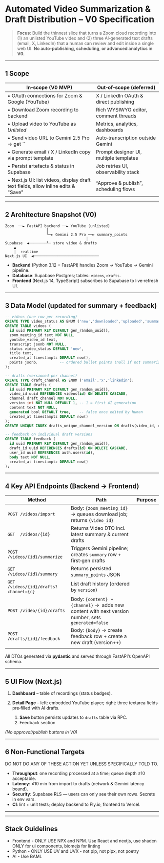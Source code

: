 # Automated Video Summarization & Draft Distribution – **V0 Specification**

> **Focus**: Build the thinnest slice that turns a Zoom cloud recording into (1) an unlisted YouTube video and (2) three AI‑generated text drafts (email, X, LinkedIn) that a human can review and edit inside a single web UI. **No auto‑publishing, scheduling, or advanced analytics in V0.**

---

## 1 Scope

| In‑scope (V0 MVP)                                                                 | Out‑of‑scope (deferred)                |
| --------------------------------------------------------------------------------- | -------------------------------------- |
| • OAuth connections for Zoom & Google (YouTube)                                   | X / LinkedIn OAuth & direct publishing |
| • Download Zoom recording to backend                                              | Rich WYSIWYG editor, comment threads   |
| • Upload video to YouTube as *Unlisted*                                           | Metrics, analytics, dashboards         |
| • Send video URL to Gemini 2.5 Pro → get \`\`                                     | Auto‑transcription outside Gemini      |
| • Generate email / X / LinkedIn copy via prompt template                          | Prompt designer UI, multiple templates |
| • Persist artefacts & status in Supabase                                          | Job retries UI, observability stack    |
| • Next.js UI: list videos, display draft text fields, allow inline edits & "Save" | “Approve & publish”, scheduling flows  |

---

## 2 Architecture Snapshot (V0)

```
Zoom  ──► FastAPI backend ──► YouTube (unlisted)
                   │
                   └─► Gemini 2.5 Pro ──► summary_points
                                     │
Supabase  ◀────────┴─ store video & drafts
    ▲
    │  realtime
Next.js UI  ◀──────────────────────────────
```

* **Backend** (Python 3.12 + FastAPI) handles Zoom → YouTube → Gemini pipeline.
* **Database**: Supabase Postgres; tables: `videos`, `drafts`.
* **Frontend** (Next.js 14, TypeScript) subscribes to Supabase to live‑refresh UI.

---

## 3 Data Model (updated for summary + feedback)

```sql
-- videos (one row per recording)
CREATE TYPE video_status AS ENUM ('new','downloaded','uploaded','summarised','error');
CREATE TABLE videos (
  id uuid PRIMARY KEY DEFAULT gen_random_uuid(),
  zoom_meeting_id text NOT NULL,
  youtube_video_id text,
  transcript jsonb NOT NULL,
  status video_status DEFAULT 'new',
  title text,
  created_at timestamptz DEFAULT now(),
  points jsonb,          -- ordered bullet points (null if not summarised)
);

-- drafts (versioned per channel)
CREATE TYPE draft_channel AS ENUM ('email','x','linkedin');
CREATE TABLE drafts (
  id uuid PRIMARY KEY DEFAULT gen_random_uuid(),
  video_id uuid REFERENCES videos(id) ON DELETE CASCADE,
  channel draft_channel NOT NULL,
  version int NOT NULL DEFAULT 1, -- 1 = first AI generation
  content text NOT NULL,
  generated bool DEFAULT true,    -- false once edited by human
  created_at timestamptz DEFAULT now()
);
CREATE UNIQUE INDEX drafts_unique_channel_version ON drafts(video_id, channel, version);

-- feedback on individual draft versions
CREATE TABLE feedback (
  id uuid PRIMARY KEY DEFAULT gen_random_uuid(),
  draft_id uuid REFERENCES drafts(id) ON DELETE CASCADE,
  user_id uuid REFERENCES auth.users(id),
  body text NOT NULL,
  created_at timestamptz DEFAULT now()
);
```

---

## 4 Key API Endpoints (Backend → Frontend)

| Method                                 | Path                                                                                                  | Purpose |
| -------------------------------------- | ----------------------------------------------------------------------------------------------------- | ------- |
| `POST /videos/import`                  | Body: `{zoom_meeting_id}` → queues download job; returns `{video_id}`                                 |         |
| `GET  /videos/{id}`                    | Returns Video DTO incl. latest summary & current drafts                                               |         |
| `POST /videos/{id}/summarize`          | Triggers Gemini pipeline; creates `summary` row + first‑gen drafts                                    |         |
| `GET  /videos/{id}/summary`            | Returns persisted `summary_points` JSON                                                               |         |
| `GET  /videos/{id}/drafts?channel={c}` | List draft history (ordered by `version`)                                                             |         |
| `POST /video/{id}/drafts`              | Body: `{content}`  + `{channel}` →  adds new content with next version number, sets `generated=false` |         |
| `POST /drafts/{id}/feedback`           | Body: `{body}` → create feedback row + create a new draft (version++)                                 |         |
|                                        |                                                                                                       |         |

All DTOs generated via **pydantic** and served through FastAPI’s OpenAPI schema.

---

## 5 UI Flow (Next.js)

1. **Dashboard** – table of recordings (status badges).
2. **Detail Page** – left: embedded YouTube player; right: three textarea fields pre‑filled with AI drafts.

   1. **Save** button persists updates to `drafts` table via RPC.
   2. Feedback section

*(No approval/publish buttons in V0)*

---

## 6 Non‑Functional Targets

DO NOT DO ANY OF THESE ACTION YET UNLESS SPECIFICALLY TOLD TO.

* **Throughput**: one recording processed at a time; queue depth ≤10 acceptable.
* **Latency**: ≤10 min from import to drafts (network & Gemini latency bound).
* **Security**: Supabase RLS — users can only see their own rows. Secrets in env vars.
* **CI**: lint + unit tests; deploy backend to Fly.io, frontend to Vercel.

---

---

## Stack Guidelines

- Frontend - ONLY USE NPX and NPM. Use React and nextjs, use shadcn ONLY for ui components, biomejs for linting
- Python - ONLY USE UV and UVX - not pip, not pipx, not poetry
- AI - Use BAML


